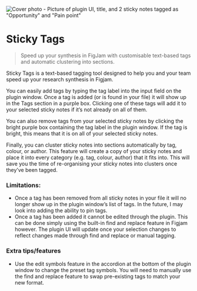 ![Cover photo - Picture of plugin UI, title, and 2 sticky notes tagged as "Opportunity" and "Pain point"](https://github.com/[margauxthw]/[Sticky-Tags]/blob/[master]/StickyTags-cover.png)

# Sticky Tags

> Speed up your synthesis in FigJam with customisable text-based tags and automatic clustering into sections.

Sticky Tags is a text-based tagging tool designed to help you and your team speed up your research synthesis in Figjam.

You can easily add tags by typing the tag label into the input field on the plugin window. Once a tag is added (or is found in your file) it will show up in the Tags section in a purple box. Clicking one of these tags will add it to your selected sticky notes if it’s not already on all of them.

You can also remove tags from your selected sticky notes by clicking the bright purple box containing the tag label in the plugin window. If the tag is bright, this means that it is on all of your selected sticky notes.

Finally, you can cluster sticky notes into sections automatically by tag, colour, or author. This feature will create a copy of your sticky notes and place it into every category (e.g. tag, colour, author) that it fits into. This will save you the time of re-organising your sticky notes into clusters once they’ve been tagged.

### Limitations:
* Once a tag has been removed from all sticky notes in your file it will no longer show up in the plugin window’s list of tags. In the future, I may look into adding the ability to pin tags.
* Once a tag has been added it cannot be edited through the plugin. This can be done simply using the built-in find and replace feature in Figjam however. The plugin UI will update once your selection changes to reflect changes made through find and replace or manual tagging.

### Extra tips/features
* Use the edit symbols feature in the accordion at the bottom of the plugin window to change the preset tag symbols. You will need to manually use the find and replace feature to swap pre-existing tags to match your new format.
